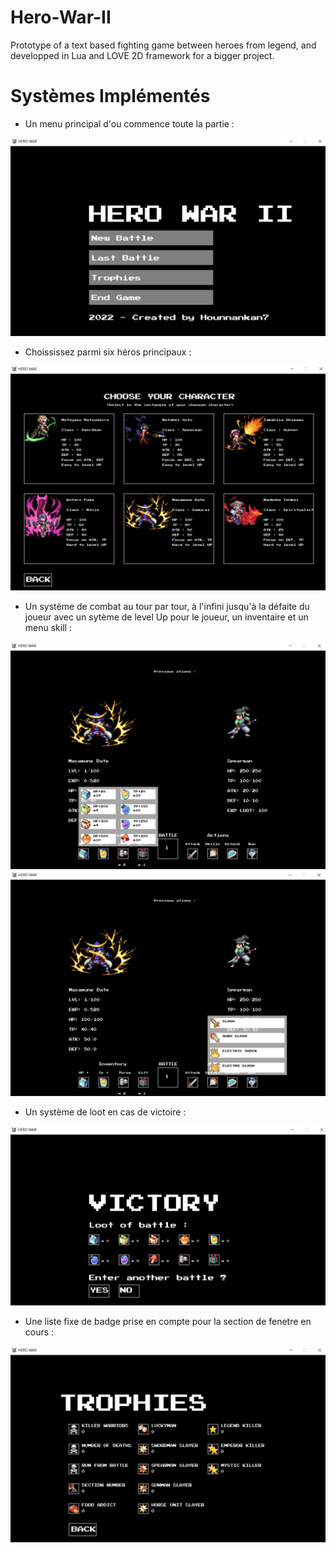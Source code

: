 # Hero-War-II
Prototype of a text based fighting game between heroes from legend, and developped in Lua and LOVE 2D framework for a bigger project.

# Systèmes Implémentés

+ Un menu principal d'ou commence toute la partie :

![Screenshot](assets/readme_image/menu_principal.PNG)

+ Choississez parmi six héros principaux :

![Screenshot](assets/readme_image/character_choose.PNG)

+ Un système de combat au tour par tour, à l'infini jusqu'à la défaite du joueur avec un sytème de level Up pour le joueur, un inventaire et un menu skill :

![Screenshot](assets/readme_image/battle1.PNG)
![Screenshot](assets/readme_image/battle2.PNG)


+ Un système de loot en cas de victoire :

![Screenshot](assets/readme_image/loot_system.PNG)

+ Une liste fixe de badge prise en compte pour la section de fenetre en cours :

![Screenshot](assets/readme_image/trophy.PNG)
